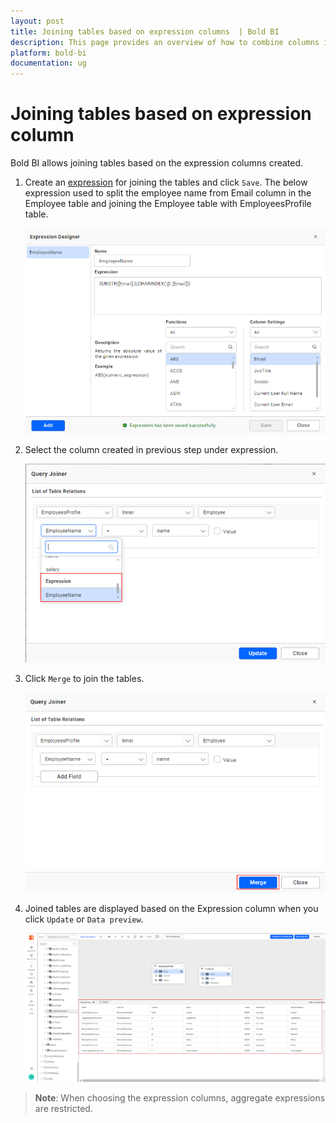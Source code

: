```yaml
---
layout: post
title: Joining tables based on expression columns  | Bold BI
description: This page provides an overview of how to combine columns in the Bold BI application using expression columns.
platform: bold-bi
documentation: ug
---
```


# Joining tables based on expression column

Bold BI allows joining tables based on the expression columns created.


1. Create an [expression](/working-with-data-source/transforming-data/configuring-expression-columns/) for joining the tables and click `Save`. The below expression used to split the employee name from Email column in the Employee table and joining the Employee table with EmployeesProfile table.

    ![create expression](/static/assets/faq/images/create-expression-for-join.png)

2. Select the column created in previous step under expression.

    ![select expression column](/static/assets/faq/images/select-expression-columns.png)

3. Click `Merge` to join the tables.

    ![click merge button](/static/assets/faq/images/click-merge-icon.png)

4. Joined tables are displayed based on the Expression column when you click `Update` or `Data preview`.

    ![joined columns are shown in table](/static/assets/faq/images/joined-columns-table.png)

> **Note**: When choosing the expression columns, aggregate expressions are restricted.
